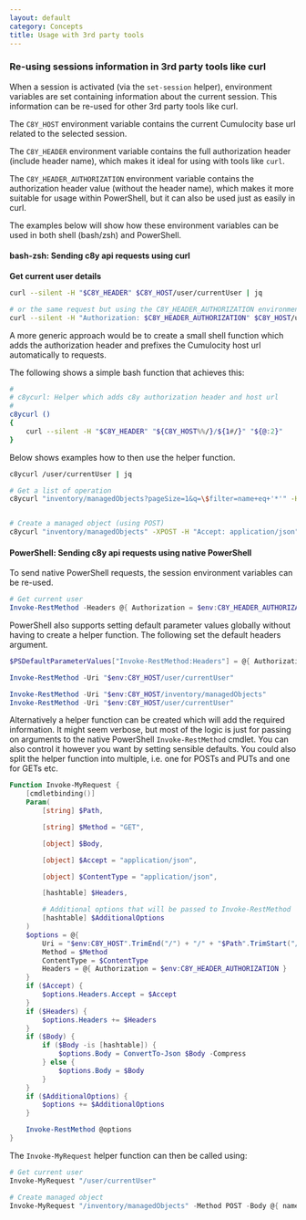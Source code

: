 ```yaml
---
layout: default
category: Concepts
title: Usage with 3rd party tools
---
```



### Re-using sessions information in 3rd party tools like curl

When a session is activated (via the `set-session` helper), environment variables are set containing information about the current session. This information can be re-used for other 3rd party tools like curl.

The `C8Y_HOST` environment variable contains the current Cumulocity base url related to the selected session.

The `C8Y_HEADER` environment variable contains the full authorization header (include header name), which makes it ideal for using with tools like `curl`.

The `C8Y_HEADER_AUTHORIZATION` environment variable contains the authorization header value (without the header name), which makes it more suitable for usage within PowerShell, but it can also be used just as easily in curl.

The examples below will show how these environment variables can be used in both shell (bash/zsh) and PowerShell.

#### bash-zsh: Sending c8y api requests using curl

**Get current user details**

```bash
curl --silent -H "$C8Y_HEADER" $C8Y_HOST/user/currentUser | jq

# or the same request but using the C8Y_HEADER_AUTHORIZATION environment variable
curl --silent -H "Authorization: $C8Y_HEADER_AUTHORIZATION" $C8Y_HOST/user/currentUser | jq
```

A more generic approach would be to create a small shell function which adds the authorization header and prefixes the Cumulocity host url automatically to requests.

The following shows a simple bash function that achieves this:

```bash
#
# c8ycurl: Helper which adds c8y authorization header and host url
#
c8ycurl ()
{ 
    curl --silent -H "$C8Y_HEADER" "${C8Y_HOST%%/}/${1#/}" "${@:2}"
}
```

Below shows examples how to then use the helper function.

```bash
c8ycurl /user/currentUser | jq

# Get a list of operation
c8ycurl "inventory/managedObjects?pageSize=1&q=\$filter=name+eq+'*'" -H "Accept: application/json" | jq


# Create a managed object (using POST)
c8ycurl "inventory/managedObjects" -XPOST -H "Accept: application/json" -H "Content-Type: application/json" -d "{\"name\":\"device_name\"}"
```

#### PowerShell: Sending c8y api requests using native PowerShell

To send native PowerShell requests, the session environment variables can be re-used. 

```powershell
# Get current user
Invoke-RestMethod -Headers @{ Authorization = $env:C8Y_HEADER_AUTHORIZATION } -Uri "$env:C8Y_HOST/user/currentUser"
```

PowerShell also supports setting default parameter values globally without having to create a helper function. The following set the default headers argument.

```powershell
$PSDefaultParameterValues["Invoke-RestMethod:Headers"] = @{ Authorization = $env:C8Y_HEADER_AUTHORIZATION }

Invoke-RestMethod -Uri "$env:C8Y_HOST/user/currentUser"

Invoke-RestMethod -Uri "$env:C8Y_HOST/inventory/managedObjects"
Invoke-RestMethod -Uri "$env:C8Y_HOST/user/currentUser"
```

Alternatively a helper function can be created which will add the required information. It might seem verbose, but most of the logic is just for passing on arguments to the native PowerShell `Invoke-RestMethod` cmdlet. You can also control it however you want by setting sensible defaults. You could also split the helper function into multiple, i.e. one for POSTs and PUTs and one for GETs etc.

```powershell
Function Invoke-MyRequest {
    [cmdletbinding()]
    Param(
        [string] $Path,

        [string] $Method = "GET",

        [object] $Body,

        [object] $Accept = "application/json",

        [object] $ContentType = "application/json",

        [hashtable] $Headers,

        # Additional options that will be passed to Invoke-RestMethod
        [hashtable] $AdditionalOptions
    )
    $options = @{
        Uri = "$env:C8Y_HOST".TrimEnd("/") + "/" + "$Path".TrimStart("/")
        Method = $Method
        ContentType = $ContentType
        Headers = @{ Authorization = $env:C8Y_HEADER_AUTHORIZATION }
    }
    if ($Accept) {
        $options.Headers.Accept = $Accept
    }
    if ($Headers) {
        $options.Headers += $Headers
    }
    if ($Body) {
        if ($Body -is [hashtable]) {
            $options.Body = ConvertTo-Json $Body -Compress
        } else {
            $options.Body = $Body
        }
    }
    if ($AdditionalOptions) {
        $options += $AdditionalOptions
    }

    Invoke-RestMethod @options
}
```

The `Invoke-MyRequest` helper function can then be called using:

```powershell
# Get current user
Invoke-MyRequest "/user/currentUser"

# Create managed object
Invoke-MyRequest "/inventory/managedObjects" -Method POST -Body @{ name = "test device name" }
```
